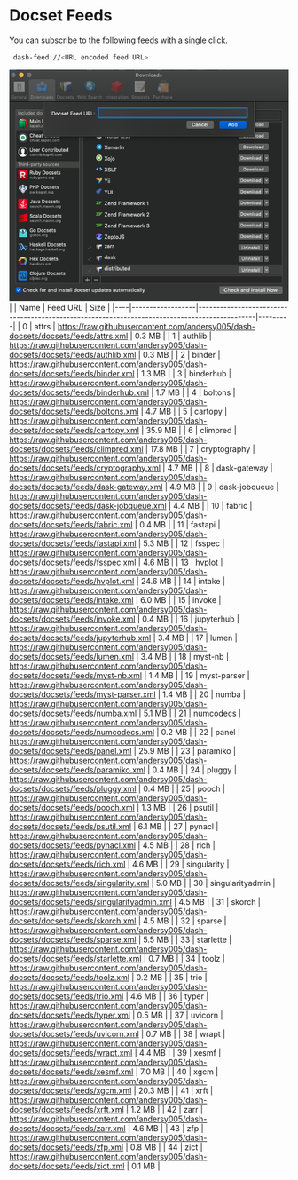 # Docset Feeds

You can subscribe to the following feeds with a single click.

```bash
 dash-feed://<URL encoded feed URL>
```


![dash-docsets](https://github.com/andersy005/dash-docsets/raw/main/images/how-to-add-feed.png)
|    | Name             | Feed URL                                                                                     | Size    |
|----|------------------|----------------------------------------------------------------------------------------------|---------|
|  0 | attrs            | https://raw.githubusercontent.com/andersy005/dash-docsets/docsets/feeds/attrs.xml            | 0.3 MB  |
|  1 | authlib          | https://raw.githubusercontent.com/andersy005/dash-docsets/docsets/feeds/authlib.xml          | 0.3 MB  |
|  2 | binder           | https://raw.githubusercontent.com/andersy005/dash-docsets/docsets/feeds/binder.xml           | 1.3 MB  |
|  3 | binderhub        | https://raw.githubusercontent.com/andersy005/dash-docsets/docsets/feeds/binderhub.xml        | 1.7 MB  |
|  4 | boltons          | https://raw.githubusercontent.com/andersy005/dash-docsets/docsets/feeds/boltons.xml          | 4.7 MB  |
|  5 | cartopy          | https://raw.githubusercontent.com/andersy005/dash-docsets/docsets/feeds/cartopy.xml          | 35.9 MB |
|  6 | climpred         | https://raw.githubusercontent.com/andersy005/dash-docsets/docsets/feeds/climpred.xml         | 17.8 MB |
|  7 | cryptography     | https://raw.githubusercontent.com/andersy005/dash-docsets/docsets/feeds/cryptography.xml     | 4.7 MB  |
|  8 | dask-gateway     | https://raw.githubusercontent.com/andersy005/dash-docsets/docsets/feeds/dask-gateway.xml     | 4.9 MB  |
|  9 | dask-jobqueue    | https://raw.githubusercontent.com/andersy005/dash-docsets/docsets/feeds/dask-jobqueue.xml    | 4.4 MB  |
| 10 | fabric           | https://raw.githubusercontent.com/andersy005/dash-docsets/docsets/feeds/fabric.xml           | 0.4 MB  |
| 11 | fastapi          | https://raw.githubusercontent.com/andersy005/dash-docsets/docsets/feeds/fastapi.xml          | 5.3 MB  |
| 12 | fsspec           | https://raw.githubusercontent.com/andersy005/dash-docsets/docsets/feeds/fsspec.xml           | 4.6 MB  |
| 13 | hvplot           | https://raw.githubusercontent.com/andersy005/dash-docsets/docsets/feeds/hvplot.xml           | 24.6 MB |
| 14 | intake           | https://raw.githubusercontent.com/andersy005/dash-docsets/docsets/feeds/intake.xml           | 6.0 MB  |
| 15 | invoke           | https://raw.githubusercontent.com/andersy005/dash-docsets/docsets/feeds/invoke.xml           | 0.4 MB  |
| 16 | jupyterhub       | https://raw.githubusercontent.com/andersy005/dash-docsets/docsets/feeds/jupyterhub.xml       | 3.4 MB  |
| 17 | lumen            | https://raw.githubusercontent.com/andersy005/dash-docsets/docsets/feeds/lumen.xml            | 3.4 MB  |
| 18 | myst-nb          | https://raw.githubusercontent.com/andersy005/dash-docsets/docsets/feeds/myst-nb.xml          | 1.4 MB  |
| 19 | myst-parser      | https://raw.githubusercontent.com/andersy005/dash-docsets/docsets/feeds/myst-parser.xml      | 1.4 MB  |
| 20 | numba            | https://raw.githubusercontent.com/andersy005/dash-docsets/docsets/feeds/numba.xml            | 5.1 MB  |
| 21 | numcodecs        | https://raw.githubusercontent.com/andersy005/dash-docsets/docsets/feeds/numcodecs.xml        | 0.2 MB  |
| 22 | panel            | https://raw.githubusercontent.com/andersy005/dash-docsets/docsets/feeds/panel.xml            | 25.9 MB |
| 23 | paramiko         | https://raw.githubusercontent.com/andersy005/dash-docsets/docsets/feeds/paramiko.xml         | 0.4 MB  |
| 24 | pluggy           | https://raw.githubusercontent.com/andersy005/dash-docsets/docsets/feeds/pluggy.xml           | 0.4 MB  |
| 25 | pooch            | https://raw.githubusercontent.com/andersy005/dash-docsets/docsets/feeds/pooch.xml            | 1.3 MB  |
| 26 | psutil           | https://raw.githubusercontent.com/andersy005/dash-docsets/docsets/feeds/psutil.xml           | 6.1 MB  |
| 27 | pynacl           | https://raw.githubusercontent.com/andersy005/dash-docsets/docsets/feeds/pynacl.xml           | 4.5 MB  |
| 28 | rich             | https://raw.githubusercontent.com/andersy005/dash-docsets/docsets/feeds/rich.xml             | 4.6 MB  |
| 29 | singularity      | https://raw.githubusercontent.com/andersy005/dash-docsets/docsets/feeds/singularity.xml      | 5.0 MB  |
| 30 | singularityadmin | https://raw.githubusercontent.com/andersy005/dash-docsets/docsets/feeds/singularityadmin.xml | 4.5 MB  |
| 31 | skorch           | https://raw.githubusercontent.com/andersy005/dash-docsets/docsets/feeds/skorch.xml           | 4.5 MB  |
| 32 | sparse           | https://raw.githubusercontent.com/andersy005/dash-docsets/docsets/feeds/sparse.xml           | 5.5 MB  |
| 33 | starlette        | https://raw.githubusercontent.com/andersy005/dash-docsets/docsets/feeds/starlette.xml        | 0.7 MB  |
| 34 | toolz            | https://raw.githubusercontent.com/andersy005/dash-docsets/docsets/feeds/toolz.xml            | 0.2 MB  |
| 35 | trio             | https://raw.githubusercontent.com/andersy005/dash-docsets/docsets/feeds/trio.xml             | 4.6 MB  |
| 36 | typer            | https://raw.githubusercontent.com/andersy005/dash-docsets/docsets/feeds/typer.xml            | 0.5 MB  |
| 37 | uvicorn          | https://raw.githubusercontent.com/andersy005/dash-docsets/docsets/feeds/uvicorn.xml          | 0.7 MB  |
| 38 | wrapt            | https://raw.githubusercontent.com/andersy005/dash-docsets/docsets/feeds/wrapt.xml            | 4.4 MB  |
| 39 | xesmf            | https://raw.githubusercontent.com/andersy005/dash-docsets/docsets/feeds/xesmf.xml            | 7.0 MB  |
| 40 | xgcm             | https://raw.githubusercontent.com/andersy005/dash-docsets/docsets/feeds/xgcm.xml             | 20.3 MB |
| 41 | xrft             | https://raw.githubusercontent.com/andersy005/dash-docsets/docsets/feeds/xrft.xml             | 1.2 MB  |
| 42 | zarr             | https://raw.githubusercontent.com/andersy005/dash-docsets/docsets/feeds/zarr.xml             | 4.6 MB  |
| 43 | zfp              | https://raw.githubusercontent.com/andersy005/dash-docsets/docsets/feeds/zfp.xml              | 0.8 MB  |
| 44 | zict             | https://raw.githubusercontent.com/andersy005/dash-docsets/docsets/feeds/zict.xml             | 0.1 MB  |
